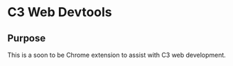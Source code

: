 
# C3 Web Devtools

## Purpose

This is a soon to be Chrome extension to assist with C3 web development.
